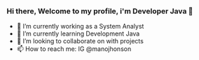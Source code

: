 ### Hi there, Welcome to my profile, i'm Developer Java 👋

- 🔭 I’m currently working as a System Analyst
- 🌱 I’m currently learning Development Java
- 👯 I’m looking to collaborate on with projects
- 📫 How to reach me: IG @manojhonson

<!--
**JonataAzevedo/jonataazevedo** is a ✨ _special_ ✨ repository because its `README.md` (this file) appears on your GitHub profile.

Here are some ideas to get you started:

- 🔭 I’m currently working as a System Analyst
- 🌱 I’m currently learning Development Java
- 👯 I’m looking to collaborate on with projects
- 📫 How to reach me: IG @manojhonson
-->
